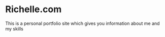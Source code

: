 # Richelle.com
This is a personal portfolio site which gives you information about me and my skills
